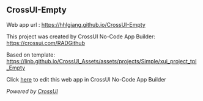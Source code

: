 ## CrossUI-Empty
Web app url : https://hhlgiang.github.io/CrossUI-Empty

This project was created by CrossUI No-Code App Builder: https://crossui.com/RADGithub

Based on template: https://linb.github.io/CrossUI_Assets/assets/projects/Simple/xui_project_tpl_Empty

Click [here](https://crossui.com/RADGithub/#!from=github&owner=hhlgiang&repo=CrossUI-Empty) to edit this web app in CrossUI No-Code App Builder

<i>Powered by [CrossUI](https://crossui.com)</i>
